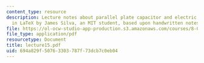 ```yaml
---
content_type: resource
description: Lecture notes about parallel plate capacitor and electric dipole. Prepared
  in LaTeX by James Silva, an MIT student, based upon handwritten notes.
file: https://ol-ocw-studio-app-production.s3.amazonaws.com/courses/8-022-physics-ii-electricity-and-magnetism-fall-2006/694a829f50763303787f73dcb7c0eb04_lecture15.pdf
file_type: application/pdf
resourcetype: Document
title: lecture15.pdf
uid: 694a829f-5076-3303-787f-73dcb7c0eb04
---
```

